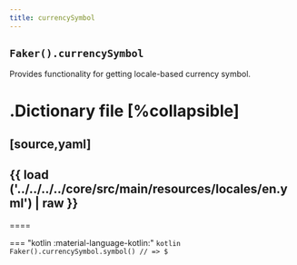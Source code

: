 ```yaml
---
title: currencySymbol
---
```


## `Faker().currencySymbol`

Provides functionality for getting locale-based currency symbol.

.Dictionary file
[%collapsible]
====
[source,yaml]
----
{{ load ('../../../../core/src/main/resources/locales/en.yml') | raw }}
----
====

=== "kotlin :material-language-kotlin:"
    ```kotlin
    Faker().currencySymbol.symbol() // => $
    ```

